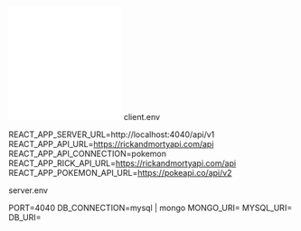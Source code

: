 ![](img.svg)
client.env

REACT_APP_SERVER_URL=http://localhost:4040/api/v1
REACT_APP_API_URL=https://rickandmortyapi.com/api
REACT_APP_API_CONNECTION=pokemon
REACT_APP_RICK_API_URL=https://rickandmortyapi.com/api
REACT_APP_POKEMON_API_URL=https://pokeapi.co/api/v2

server.env

PORT=4040
DB_CONNECTION=mysql | mongo
MONGO_URI=
MYSQL_URI=
DB_URI=
